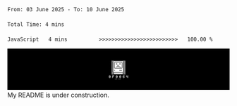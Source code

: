 <!--START_SECTION:waka-->

```txt
From: 03 June 2025 - To: 10 June 2025

Total Time: 4 mins

JavaScript   4 mins          >>>>>>>>>>>>>>>>>>>>>>>>>   100.00 %
```

<!--END_SECTION:waka-->

<img src="https://raw.githubusercontent.com/n3xta/image-hosting/main/img/202411032331174.png"/>
My README is under construction. 
